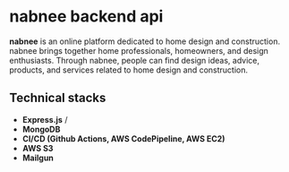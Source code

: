 # nabnee backend api
**nabnee** is an online platform dedicated to home design and construction. nabnee brings together home professionals, homeowners, and design enthusiasts. Through nabnee, people can find design ideas, advice, products, and services related to home design and construction.

## Technical stacks
* **Express.js** /
* **MongoDB**
* **CI/CD (Github Actions, AWS CodePipeline, AWS EC2)**
* **AWS S3**
* **Mailgun**
